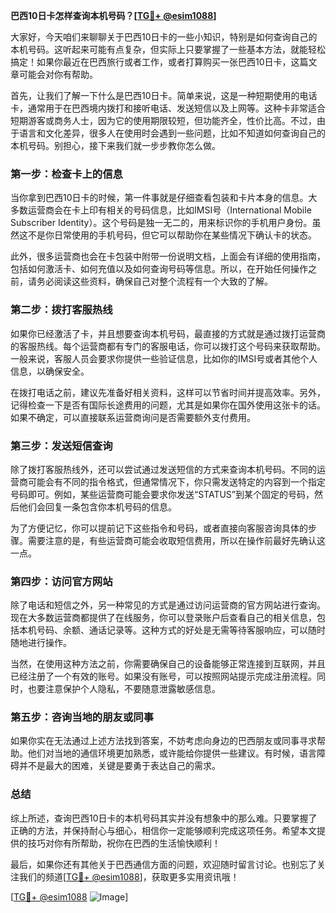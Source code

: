 **巴西10日卡怎样查询本机号码？[[TG💪+ @esim1088](https://t.me/s/esim1088)]**

大家好，今天咱们来聊聊关于巴西10日卡的一些小知识，特别是如何查询自己的本机号码。这听起来可能有点复杂，但实际上只要掌握了一些基本方法，就能轻松搞定！如果你最近在巴西旅行或者工作，或者打算购买一张巴西10日卡，这篇文章可能会对你有帮助。

首先，让我们了解一下什么是巴西10日卡。简单来说，这是一种短期使用的电话卡，通常用于在巴西境内拨打和接听电话、发送短信以及上网等。这种卡非常适合短期游客或商务人士，因为它的使用期限较短，但功能齐全，性价比高。不过，由于语言和文化差异，很多人在使用时会遇到一些问题，比如不知道如何查询自己的本机号码。别担心，接下来我们就一步步教你怎么做。

### **第一步：检查卡上的信息**
当你拿到巴西10日卡的时候，第一件事就是仔细查看包装和卡片本身的信息。大多数运营商会在卡上印有相关的号码信息，比如IMSI号（International Mobile Subscriber Identity）。这个号码是独一无二的，用来标识你的手机用户身份。虽然这不是你日常使用的手机号码，但它可以帮助你在某些情况下确认卡的状态。

此外，很多运营商也会在卡包装中附带一份说明文档，上面会有详细的使用指南，包括如何激活卡、如何充值以及如何查询号码等信息。所以，在开始任何操作之前，请务必阅读这些资料，确保自己对整个流程有一个大致的了解。

### **第二步：拨打客服热线**
如果你已经激活了卡，并且想要查询本机号码，最直接的方式就是通过拨打运营商的客服热线。每个运营商都有专门的客服电话，你可以拨打这个号码来获取帮助。一般来说，客服人员会要求你提供一些验证信息，比如你的IMSI号或者其他个人信息，以确保安全。

在拨打电话之前，建议先准备好相关资料，这样可以节省时间并提高效率。另外，记得检查一下是否有国际长途费用的问题，尤其是如果你在国外使用这张卡的话。如果不确定，可以直接联系运营商询问是否需要额外支付费用。

### **第三步：发送短信查询**
除了拨打客服热线外，还可以尝试通过发送短信的方式来查询本机号码。不同的运营商可能会有不同的指令格式，但通常情况下，你只需发送特定的内容到一个指定号码即可。例如，某些运营商可能会要求你发送“STATUS”到某个固定的号码，然后他们会回复一条包含你本机号码的信息。

为了方便记忆，你可以提前记下这些指令和号码，或者直接向客服咨询具体的步骤。需要注意的是，有些运营商可能会收取短信费用，所以在操作前最好先确认这一点。

### **第四步：访问官方网站**
除了电话和短信之外，另一种常见的方式是通过访问运营商的官方网站进行查询。现在大多数运营商都提供了在线服务，你可以登录账户后查看自己的相关信息，包括本机号码、余额、通话记录等。这种方式的好处是无需等待客服响应，可以随时随地进行操作。

当然，在使用这种方法之前，你需要确保自己的设备能够正常连接到互联网，并且已经注册了一个有效的账号。如果没有账号，可以按照网站提示完成注册流程。同时，也要注意保护个人隐私，不要随意泄露敏感信息。

### **第五步：咨询当地的朋友或同事**
如果你实在无法通过上述方法找到答案，不妨考虑向身边的巴西朋友或同事寻求帮助。他们对当地的通信环境更加熟悉，或许能给你提供一些建议。有时候，语言障碍并不是最大的困难，关键是要勇于表达自己的需求。

### **总结**
综上所述，查询巴西10日卡的本机号码其实并没有想象中的那么难。只要掌握了正确的方法，并保持耐心与细心，相信你一定能够顺利完成这项任务。希望本文提供的技巧对你有所帮助，祝你在巴西的生活愉快顺利！

最后，如果你还有其他关于巴西通信方面的问题，欢迎随时留言讨论。也别忘了关注我们的频道[[TG💪+ @esim1088](https://t.me/s/esim1088)]，获取更多实用资讯哦！

[[TG💪+ @esim1088](https://t.me/s/esim1088) ![Image](https://i.postimg.cc/4NQfJmqS/Snipaste-2025-05-13-00-14-12.png)]
